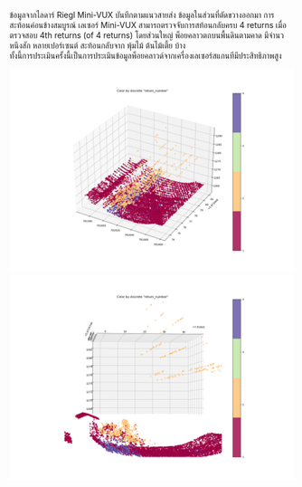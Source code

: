 ข้อมูลจากไลดาร์ Riegl Mini-VUX บันทึกตามแนวสายส่ง ข้อมูลในส่วนที่ตัดขวางออกมา การสะท้อนค่อนข้างสมบูรณ์ เลเซอร์ Mini-VUX สามารถตรวจจับการสท้อนกลับครบ 4 returns เมื่อตรวจสอบ 4th returns (of 4 returns) โดยส่วนใหญ่ พ็อยคลาวตกบนพื้นดินตามคาด มีจำนวหนึงสัก หลายเปอร์เซนต์ สะท้อนกลับจาก พุ้มไม้ ต้นไม้เตี้ย บ้าง </br>
ทั้งนี้การประเมินครั้งนี้เป็นการประเมินข้อมูลพ็อยคลาวด์จากเครื่องเลเซอร์สแกนทีมีประสิทธิภาพสูง

![พ็อยคลาวด์แสดงสีตามลำดับการสท้อน](https://github.com/phisan-chula/UAV_Research/blob/main/LidarReturn/LidarReturn1.png)
![พ็อยคลาวด์แสดงสีตามลำดับการสท้อน](https://github.com/phisan-chula/UAV_Research/blob/main/LidarReturn/LidarReturn2.png)
